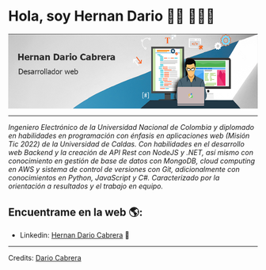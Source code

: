 # Hola, soy Hernan Dario 👋🏾 👩🏾‍💻

<img align="center" src="https://github.com/dariocabrera5/dariocabrera5/blob/main/banner_github.jpg?raw=true">

-----
_Ingeniero Electrónico de la Universidad Nacional de Colombia y diplomado en habilidades en programación con énfasis en aplicaciones web (Misión Tic 2022) de la Universidad de Caldas. Con habilidades en el desarrollo web Backend y la creación de API Rest con NodeJS y .NET, así mismo con conocimiento en gestión de base de datos con MongoDB, cloud computing en AWS y sistema de control de versiones con Git, adicionalmente con conocimientos en Python, JavaScript y C#. Caracterizado por la orientación a resultados y el trabajo en equipo._

## Encuentrame en la web 🌎: 
- Linkedin: <a href="https://www.linkedin.com/in/hern%C3%A1n-dar%C3%ADo-cabrera/">Hernan Dario Cabrera</a> 💼

-----
Credits: [Dario Cabrera](https://github.com/dariocabrera5)
